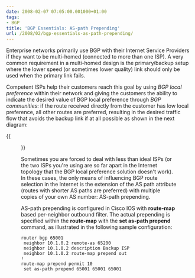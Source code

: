 ```yaml
---
date: 2008-02-07 07:05:00.001000+01:00
tags:
- BGP
title: 'BGP Essentials: AS-path Prepending'
url: /2008/02/bgp-essentials-as-path-prepending/
---
```

Enterprise networks primarily use BGP with their Internet Service Providers if they want to be multi-homed (connected to more than one ISP). A very common requirement in a multi-homed design is the primary/backup setup where the lower speed (or sometimes lower quality) link should only be used when the primary link fails.

Competent ISPs help their customers reach this goal by using *BGP local preference* within their network and giving the customers the ability to indicate the desired value of BGP local preference through *BGP communities*: if the route received directly from the customer has low local preference, all other routes are preferred, resulting in the desired traffic flow that avoids the backup link if at all possible as shown in the next diagram:
<!--more-->
{{<figure src="/2008/02/LocPref.jpg" caption="Using BGP communities to set local preference">}}

Sometimes you are forced to deal with less than ideal ISPs (or the two ISPs you're using are so far apart in the Internet topology that the BGP local preference solution doesn't work). In these cases, the only means of influencing BGP route selection in the Internet is the extension of the AS path attribute (routes with shorter AS paths are preferred) with multiple copies of your own AS number: AS-path prepending.

AS-path prepending is configured in Cisco IOS with **route-map** based per-neighbor outbound filter. The actual prepending is specified within the **route-map** with the **set as-path prepend** command, as illustrated in the following sample configuration:

``` {.code}
router bgp 65001
 neighbor 10.1.0.2 remote-as 65200
 neighbor 10.1.0.2 description Backup ISP
 neighbor 10.1.0.2 route-map prepend out
!
route-map prepend permit 10
 set as-path prepend 65001 65001 65001
```
